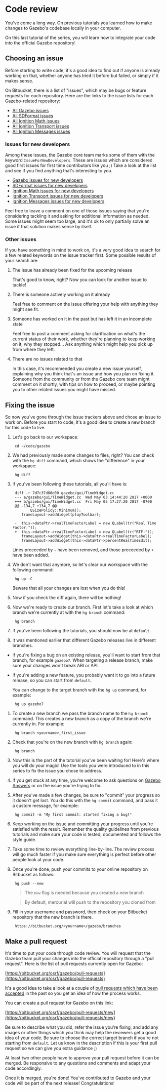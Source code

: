 # Code review

You've come a long way. On previous tutorials you learned how to make
changes to Gazebo's codebase locally in your computer.

On this last tutorial of the series, you will learn how to integrate
your code into the official Gazebo repository!

## Choosing an issue

Before starting to write code, it's a good idea to find out if anyone is
already working on that, whether anyone has tried it before but failed,
or simply if it makes sense.

On Bitbucket, there is a list of "issues", which may be bugs or feature
requests for each repository. Here are the links to the issue lists
for each Gazebo-related repository:

* [All Gazebo issues](https://bitbucket.org/osrf/gazebo/issues)
* [All SDFormat issues](https://bitbucket.org/osrf/sdformat/issues)
* [All Ignition Math issues](https://bitbucket.org/ignitionrobotics/ign-math/issues)
* [All Ignition Transport issues](https://bitbucket.org/ignitionrobotics/ign-transport/issues)
* [All Ignition Messages issues](https://bitbucket.org/ignitionrobotics/ign-msgs/issues)

### Issues for new developers

Among these issues, the Gazebo core team marks some of them with the keyword
`IssueForNewDevelopers`. These are issues which are considered good first
issues for first time contributors like you ;) Take a look at the list and see
if you find anything that's interesting to you.

* [Gazebo issues for new developers](https://bitbucket.org/osrf/gazebo/issues?q=issuefornewdevelopers)
* [SDFormat issues for new developers](https://bitbucket.org/osrf/sdformat/issues?q=issuefornewdevelopers)
* [Ignition Math issues for new developers](https://bitbucket.org/ignitionrobotics/ign-math/issues?q=issuefornewdevelopers)
* [Ignition Transport issues for new developers](https://bitbucket.org/ignitionrobotics/ign-transport/issues?q=issuefornewdevelopers)
* [Ignition Messages issues for new developers](https://bitbucket.org/ignitionrobotics/ign-msgs/issues?q=issuefornewdevelopers)

Feel free to leave a comment on one of those issues saying that you're
considering tackling it and asking for additional information as needed.
Some issues might seem too large, and it's ok to only partially solve
an issue if that solution makes sense by itself.

### Other issues

If you have something in mind to work on, it's a very good idea to search
for a few related keywords on the issue tracker first. Some possible
results of your search are:

1. The issue has already been fixed for the upcoming release

    That's good to know, right? Now you can look for another issue to tackle!

1. There is someone actively working on it already

    Feel free to comment on the issue offering your help with anything they
    might see fit.

1. Someone has worked on it in the past but has left it in an incomplete state

    Feel free to post a comment asking for clarification on what's the current
    status of their work, whether they're planning to keep working on it, why
    they stopped... Ask anything which might help you pick up from where they
    left.

1. There are no issues related to that

    In this case, it's recommended you create a new issue yourself, explaining
    why you think that's an issue and how you plan on fixing it. Someone from
    the community or from the Gazebo core team might comment on it shortly,
    with tips on how to proceed, or maybe pointing you to other related issues
    you might have missed.

## Fixing the issue

So now you've gone through the issue trackers above and chose an issue to
work on. Before you start to code, it's a good idea to create a new
branch for this code to live.

1. Let's go back to our workspace:

        cd ~/code/gazebo

1. We had previously made some changes to files, right? You can check with the
`hg diff` command, which shows the "difference" in your workspace:

        hg diff

1. If you've been following these tutorials, all you'll have is:

        diff -r 7d7c37d66d00 gazebo/gui/TimeWidget.cc
        --- a/gazebo/gui/TimeWidget.cc  Wed May 03 14:44:20 2017 +0000
        +++ b/gazebo/gui/TimeWidget.cc  Fri May 05 17:27:20 2017 -0700
        @@ -134,7 +134,7 @@
               QSizePolicy::Minimum));
           frameLayout->addWidget(playToolbar);

        -  this->dataPtr->realTimeFactorLabel = new QLabel(tr("Real Time Factor:"));
        +  this->dataPtr->realTimeFactorLabel = new QLabel(tr("RTF:"));
           frameLayout->addWidget(this->dataPtr->realTimeFactorLabel);
           frameLayout->addWidget(this->dataPtr->percentRealTimeEdit);

    Lines preceeded by `-` have been removed, and those preceeded by `+` have
    been added.

1. We don't want that anymore, so let's clear our workspace with the following
command:

        hg up -C

    Beware that all your changes are lost when you do this!

1. Now if you check the diff again, there will be nothing!

1. Now we're ready to create our branch. First let's take a look at which
branch we're currently at with the `hg branch` command:

        hg branch

1. If you've been following the tutorials, you should now be at `default`.

1. It was mentioned earlier that different Gazebo releases live in different
branches.

 * If you're fixing a bug on an existing release, you'll want to start
   from that branch, for example `gazebo7`. When targeting a release
   branch, make sure your changes won't break ABI or API.

 * If you're adding a new feature, you probably want it to go into a future
   release, so you can start from `default`.

    You can change to the target branch with the `hg up` command, for example:

        hg up gazebo7

1. To create a new branch we pass the branch name to the `hg branch` command.
This creates a new branch as a copy of the branch we're currently in. For
example:

        hg branch <yourname>_first_issue

1. Check that you're on the new branch with `hg branch` again:

        hg branch

1. Now this is the part of the tutorial you've been waiting for! Here's where you
will do your magic! Use the tools you were introduced to in this series to fix
the issue you chose to address.

1. If you get stuck at any time, you're welcome to ask questions on
[Gazebo Answers](http://answers.gazebosim.org/) or on the issue you're trying
to fix.

1. After you've made a few changes, be sure to "commit" your progress so it
doesn't get lost. You do this with the `hg commit` command, and pass it a
custom message, for example:

        hg commit -m "My first commit: started fixing a bug!"

1. Keep working on the issue and committing your progress until you're
satisfied with the result. Remember the quality guidelines from previous
tutorials and make sure your code is tested, documented and follows the style
guide.

1. Take some time to review everything line-by-line. The review process will go
much faster if you make sure everything is perfect before other people look at
your code.

1. Once you're done, push your commits to your online repository on Bitbucket
as follows:

        hg push --new

    > The `new` flag is needed because you created a new branch

    > By default, mercurial will push to the repository you cloned from

1. Fill in your username and password, then check on your Bitbucket repository
that the new branch is there.

        https://bitbucket.org/<yourname>/gazebo/branches

## Make a pull request

It's time to put your code through code review. You will request that the
Gazebo team pull your changes into the official repository through a
"pull request". Here is the list of pull requests currently open for Gazebo:

[https://bitbucket.org/osrf/gazebo/pull-requests](https://bitbucket.org/osrf/gazebo/pull-requests)

It's a good idea to take a look at a couple of [pull requests which have
been accepted](https://bitbucket.org/osrf/gazebo/pull-requests/?state=MERGED)
in the past so you get an idea of how the process works.

You can create a pull request for Gazebo on this link:

[https://bitbucket.org/osrf/gazebo/pull-requests/new](https://bitbucket.org/osrf/gazebo/pull-requests/new)

Be sure to describe what you did, refer the issue you're fixing, and add any
images or other things which you think may help the reviewers get a good
idea of your code. Be sure to choose the correct target branch if you're not
starting from `default`. Let us know in the description if this is your first
pull request so we can give you extra guidance ;)

At least two other people have to approve your pull request before it can be merged.
Be responsive to any questions and comments and adapt your code accordingly.

Once it is merged, you're done! You've contributed to Gazebo and your code will
be part of the next release! Congratulations!

